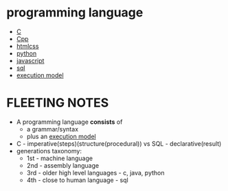 # programming language

- [C](C)
- [Cpp](Cpp)
- [htmlcss](htmlcss)
- [python](python)
- [javascript](javascript)
- [sql](sql)
- [execution model](execution-model)

# FLEETING NOTES

- A programming language **consists** of
     - a grammar/syntax
     - plus an [execution model](execution-model)
- C - imperative(steps)(structure(procedural)) vs SQL - declarative(result)
- generations taxonomy:
     - 1st - machine language
     - 2nd - assembly language
     - 3rd - older high level languages - c, java, python
     - 4th - close to human language - sql
